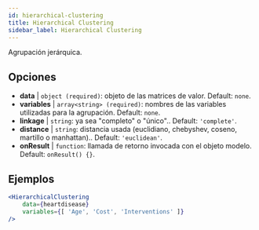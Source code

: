 ```yaml
---
id: hierarchical-clustering
title: Hierarchical Clustering
sidebar_label: Hierarchical Clustering
---
```


Agrupación jerárquica.

## Opciones

* __data__ | `object (required)`: objeto de las matrices de valor. Default: `none`.
* __variables__ | `array<string> (required)`: nombres de las variables utilizadas para la agrupación. Default: `none`.
* __linkage__ | `string`: ya sea "completo" o "único".. Default: `'complete'`.
* __distance__ | `string`: distancia usada (euclidiano, chebyshev, coseno, martillo o manhattan).. Default: `'euclidean'`.
* __onResult__ | `function`: llamada de retorno invocada con el objeto modelo. Default: `onResult() {}`.


## Ejemplos

```jsx live
<HierarchicalClustering 
    data={heartdisease} 
    variables={[ 'Age', 'Cost', 'Interventions' ]}
/>
```

